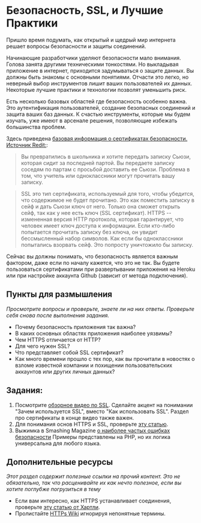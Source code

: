 # Безопасность, SSL, и Лучшие Практики
<!-- *Estimated Time: 1 hr* -->

Пришло время подумать, как открытый и щедрый мир интернета решает вопросы безопасности и защиты соединений.

Начинающие разработчики уделяют безопасности мало внимания. Голова занята другими техническими тонкостями. Но выкладывая приложение в интернет, приходится задумываться о защите данных. Вы должны быть знакомы с основными понятиями. Отчасти это легко, но неверный выбор инструментов лишит ваших пользователей их данных. Некоторые лучшие практики и технологии позволят уменьшить риск.

Есть несколько базовых областей где безопасность особенно важна. Это аутентификация пользователей, создание безопасных соединений и защита ваших баз данных. К счастью инструменты, которые мы будем изучать, уже имеют в арсенале решения, позволяющие избежать большинства проблем.

Здесь приведена [базовая информация о сертификатах безопасности. Источник Redit:](http://www.reddit.com/r/explainlikeimfive/comments/jsq3m/eli5_what_are_online_security_certificates_ssl/):


> Вы превратились в школьника и хотите передать записку Сьюзи, которая сидит за последней партой. Вы передаете записку соседям по партам с просьбой доставить ее Сьюзи. Проблема в том, что учитель или одноклассники могут прочитать вашу записку.

> SSL это тип сертификата, используемый для того, чтобы убедится, что содержимое не будет прочитано. Это как поместить записку в сейф и дать Сьюзи ключ от него. Только она сможет открыть сейф, так как у нее есть ключ (SSL сертификат). HTTPS -- измененная версия HTTP протокола, которая гарантирует, что человек имеет ключ доступа к информации. Если кто-либо попытается прочитать записку без ключа, он увидит бессмысленный набор символов. Как если бы одноклассники попытались взорвать сейф. Это попросту уничтожило бы  записку.


Сейчас вы должны понимать, что безопасность является важным фактором, даже если по началу кажется, что это не так. Вы будете пользоваться сертификатами при развертывании приложения на Heroku или при настройке аккаунта Github (зависит от метода подключения).

## Пункты для размышления

*Просмотрите вопросы и проверьте, знаете ли на них ответы. Проверьте себя снова после выполнения задания.*

* Почему безопасность приложения так важна?
* В каких основных областях приложения наиболее уязвимы?
* Чем HTTPS отличается от HTTP?
* Для чего нужен SSL?
* Что представляет собой SSL сертификат?
* Как много времени прошло с тех пор, как вы прочитали в новостях о взломе известной компании и похищении пользовательских аккаунтов или других личных данных?

## Задания:

1. Посмотрите [обзорное видео по SSL](http://www.youtube.com/watch?v=iQsKdtjwtYI). Сделайте акцент на понимании "Зачем используется SSL", вместо "Как использовать SSL". Раздел про сертификаты в конце видео также важен.
2. Для понимания основ HTTPS и SSL, проверьте [эту статью](http://www.hongkiat.com/blog/ssl-certs-guide/).
3. Выжимка в Smashing Magazine [о наиболее частых ошибках безопасности](http://coding.smashingmagazine.com/2010/10/18/common-security-mistakes-in-web-applications/) Примеры представлены на PHP, но их логика универсальна для любого языка.

## Дополнительные ресурсы

*Этот раздел содержит полезные ссылки на прочий контент. Это не обязательно, так что расценивайте их как нечто полезное, если вы хотите поглубже погрузиться в тему*


* Если вам интересно, как HTTPS устанавливает соединения, проверьте [эту статью от Хартли](http://blog.hartleybrody.com/https-certificates/).
* Пролистайте [HTTPs Wiki](https://ru.wikipedia.org/wiki/HTTPS) игнорируя непонятные термины.
